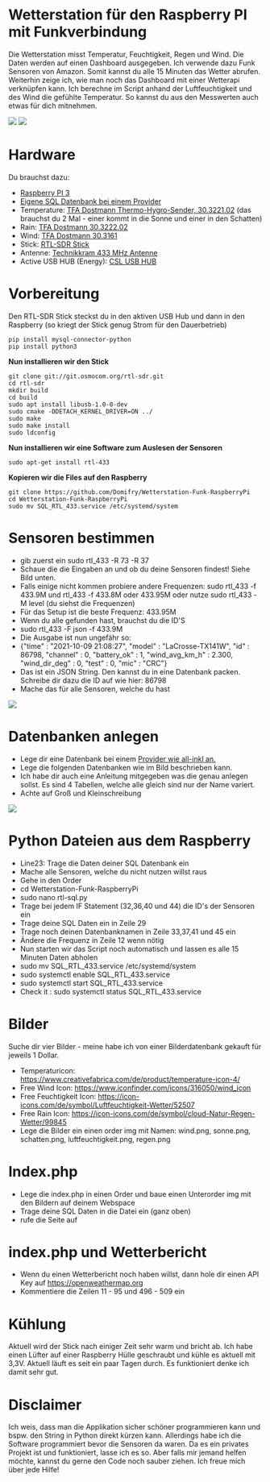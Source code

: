 # Wetterstation für den Raspberry PI mit Funkverbindung

Die Wetterstation misst Temperatur, Feuchtigkeit, Regen und Wind. Die Daten werden auf einen Dashboard ausgegeben. Ich verwende dazu Funk Sensoren von Amazon. Somit kannst du alle 15 Minuten das Wetter abrufen. Weiterhin zeige ich, wie man noch das Dashboard mit einer Wetterapi verknüpfen kann. Ich berechne im Script anhand der Luftfeuchtigkeit und des Wind die gefühlte Temperatur. So kannst du aus den Messwerten auch etwas für dich mitnehmen. 

<img src="https://agile-unternehmen.de/stuff/wetterstation-raspberry-funk-1.png">
<img src="https://agile-unternehmen.de/stuff/sql-wetterstation1.png">

# Hardware
Du brauchst dazu: 

* <a href="https://amzn.to/3zHNZnH" target="_blank">Raspberry PI 3</a>
* <a href="https://all-inkl.com/PA3BB517416727D" target="_blank"> Eigene SQL Datenbank bei einem Provider</a>
* Temperature: <a href="https://amzn.to/3oPndbq">TFA Dostmann Thermo-Hygro-Sender, 30.3221.02</a> (das brauchst du 2 Mal - einer kommt in die Sonne und einer in den Schatten)
* Rain: <a href ="https://amzn.to/3Dqihh4">TFA Dostmann 30.3222.02</a>
* Wind: <a href="https://amzn.to/30eydor">TFA Dostmann 30.3161 </a>
* Stick: <a href="https://amzn.to/3vshPfx"> RTL-SDR Stick </a>
* Antenne: <a href="https://amzn.to/30ytm1D">Technikkram 433 MHz Antenne  </a>
* Active USB HUB (Energy): <a href="https://amzn.to/3arlGj8"> CSL USB HUB </a>

# Vorbereitung

Den RTL-SDR Stick steckst du in den aktiven USB Hub und dann in den Raspberry (so kriegt der Stick genug Strom für den Dauerbetrieb)

```
pip install mysql-connector-python
pip install python3
```

<b>Nun installieren wir den Stick </b>

```
git clone git://git.osmocom.org/rtl-sdr.git
cd rtl-sdr
mkdir build
cd build
sudo apt install libusb-1.0-0-dev
sudo cmake -DDETACH_KERNEL_DRIVER=ON ../
sudo make
sudo make install
sudo ldconfig
```

<b> Nun installieren wir eine Software zum Auslesen der Sensoren </b>
```
sudo apt-get install rtl-433
```

<b> Kopieren wir die Files auf den Raspberry</b>
```
git clone https://github.com/Domifry/Wetterstation-Funk-RaspberryPi
cd Wetterstation-Funk-RaspberryPi
sudo mv SQL_RTL_433.service /etc/systemd/system
```

# Sensoren bestimmen
* gib zuerst ein sudo rtl_433 -R 73 -R 37
* Schaue die die Eingaben an und ob du deine Sensoren findest! Siehe Bild unten.
* Falls einige nicht kommen probiere andere Frequenzen: sudo rtl_433 -f 433.9M und rtl_433 -f 433.8M oder 433.95M oder nutze sudo rtl_433 -M level (du siehst die Frequenzen)
* Für das Setup ist die beste Frequenz: 433.95M
* Wenn du alle gefunden hast, brauchst du die ID'S
* sudo rtl_433 -F json -f 433.9M 
* Die Ausgabe ist nun ungefähr so:
* {"time" : "2021-10-09 21:08:27", "model" : "LaCrosse-TX141W", "id" : 86798, "channel" : 0, "battery_ok" : 1, "wind_avg_km_h" : 2.300, "wind_dir_deg" : 0, "test" : 0, "mic" : "CRC"}
* Das ist ein JSON String. Den kannst du in eine Datenbank packen. Schreibe dir dazu die ID auf wie hier: 86798
* Mache das für alle Sensoren, welche du hast

<img src="https://agile-unternehmen.de/stuff/sensordaten.png">

# Datenbanken anlegen
* Lege dir eine Datenbank bei einem  <a href="https://all-inkl.com/PA3BB517416727D" target="_blank"> Provider wie all-inkl an.</a>
* Lege die folgenden Datenbanken wie im Bild beschrieben kann.
* Ich habe dir auch eine Anleitung mitgegeben was die genau anlegen sollst. Es sind 4 Tabellen, welche alle gleich sind nur der Name variert.
* Achte auf Groß und Kleinschreibung

<img src="https://agile-unternehmen.de/stuff/sql-wetterstation.png">

# Python Dateien aus dem Raspberry
* Line23: Trage die Daten deiner SQL Datenbank ein
* Mache alle Sensoren, welche du nicht nutzen willst raus 
* Gehe in den Order 
* cd Wetterstation-Funk-RaspberryPi
* sudo nano rtl-sql.py
* Trage bei jedem IF Statement (32,36,40 und 44) die ID's der Sensoren ein
* Trage deine SQL Daten ein in Zeile 29
* Trage noch deinen Datenbanknamen in Zeile 33,37,41 und 45 ein
* Ändere die Frequenz in Zeile 12 wenn nötig
* Nun starten wir das Script noch automatisch und lassen es alle 15 Minuten Daten abholen
* sudo mv SQL_RTL_433.service /etc/systemd/system
* sudo systemctl enable SQL_RTL_433.service
* sudo systemctl start SQL_RTL_433.service
* Check it : sudo systemctl status SQL_RTL_433.service

# Bilder
Suche dir vier Bilder - meine habe ich von einer Bilderdatenbank gekauft für jeweils 1 Dollar.
* Temperaturicon: https://www.creativefabrica.com/de/product/temperature-icon-4/
* Free Wind Icon: https://www.iconfinder.com/icons/316050/wind_icon
* Free Feuchtigkeit Icon: https://icon-icons.com/de/symbol/Luftfeuchtigkeit-Wetter/52507
* Free Rain Icon: https://icon-icons.com/de/symbol/cloud-Natur-Regen-Wetter/99845
* Lege die Bilder ein einen order img mit Namen: wind.png, sonne.png, schatten.png, luftfeuchtigkeit.png, regen.png

# Index.php
* Lege die index.php in einen Order und baue einen Unterorder img mit den Bildern auf deinem Webspace
* Trage deine SQL Daten in die Datei ein (ganz oben)
* rufe die Seite auf

# index.php und Wetterbericht
* Wenn du einen Wetterbericht noch haben willst, dann hole dir einen API Key auf https://openweathermap.org
* Kommentiere die Zeilen 11 - 95 und 496 - 509 ein

# Kühlung
Aktuell wird der Stick nach einiger Zeit sehr warm und bricht ab. Ich habe einen Lüfter auf einer Raspberry Hülle geschraubt und kühle es aktuell mit 3,3V. Aktuell läuft es seit ein paar Tagen durch. Es funktioniert denke ich damit sehr gut.

# Disclaimer

Ich weis, dass man die Applikation sicher schöner programmieren kann und bspw. den String in Python direkt kürzen kann. Allerdings habe ich die Software programmiert bevor die Sensoren da waren. Da es ein privates Projekt ist und funktioniert, lasse ich es so. Aber falls mir jemand helfen möchte, kannst du gerne den Code noch sauber ziehen. Ich freue mich über jede Hilfe!
